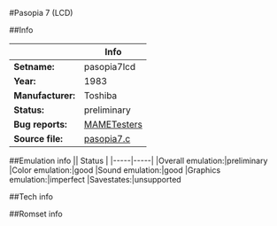#Pasopia 7 (LCD)

##Info

||Info|
|-----|-----|
|**Setname:**|pasopia7lcd
|**Year:**|1983
|**Manufacturer:**|Toshiba
|**Status:**|preliminary
|**Bug reports:**|[MAMETesters](http://mametesters.org/view_all_set.php?type=1&temporary=y&search=pasopia7.c)
|**Source file:**|[pasopia7.c](https://github.com/mamedev/mame/blob/master/src/mess/drivers/pasopia7.c)

##Emulation info
|| Status |
|-----|-----|
|Overall emulation:|preliminary
|Color emulation:|good
|Sound emulation:|good
|Graphics emulation:|imperfect
|Savestates:|unsupported

##Tech info

##Romset info

<!--- START OF EDITED COMMENT DO NOT TOUCH TEXT ABOVE-->
